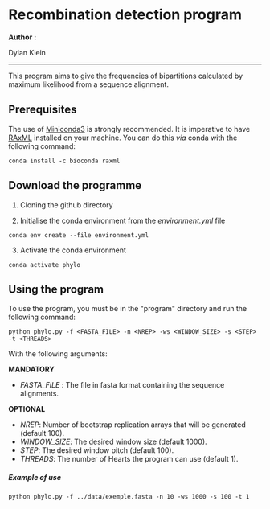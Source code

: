 # Recombination detection program

__Author :__

Dylan Klein

-------------------------------------------------------------------------------------------------------------------------------------------------------------

This program aims to give the frequencies of bipartitions calculated by maximum likelihood from a sequence alignment.

## Prerequisites

The use of [Miniconda3](https://docs.conda.io/en/latest/miniconda.html) is strongly recommended.
It is imperative to have [RAxML](https://cme.h-its.org/exelixis/web/software/raxml/) installed on your machine. You can do this *via* conda with the following command: 
```
conda install -c bioconda raxml
```

## Download the programme

1. Cloning the github directory

2. Initialise the conda environment from the *environment.yml* file

```
conda env create --file environment.yml
```

3. Activate the conda environment

```
conda activate phylo
```

## Using the program

To use the program, you must be in the "program" directory and run the following command:

```
python phylo.py -f <FASTA_FILE> -n <NREP> -ws <WINDOW_SIZE> -s <STEP> -t <THREADS>
```

With the following arguments:

**MANDATORY**
- *FASTA_FILE* : The file in fasta format containing the sequence alignments.

**OPTIONAL**
- *NREP*: Number of bootstrap replication arrays that will be generated (default 100). 
- *WINDOW_SIZE*: The desired window size (default 1000). 
- *STEP*:  The desired window pitch (default 100).
- *THREADS*: The number of Hearts the program can use (default 1).

##### Example of use


```
python phylo.py -f ../data/exemple.fasta -n 10 -ws 1000 -s 100 -t 1
```
